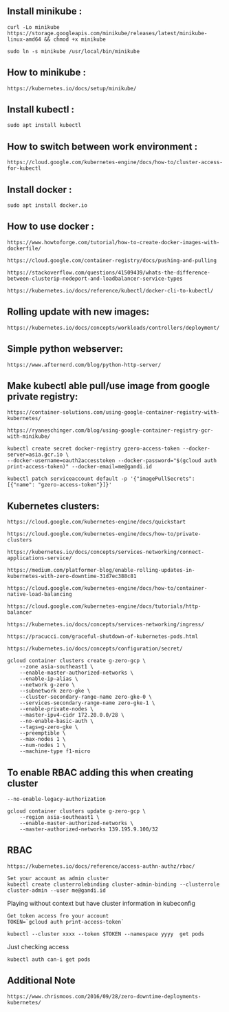 ## Install minikube :

```
curl -Lo minikube https://storage.googleapis.com/minikube/releases/latest/minikube-linux-amd64 && chmod +x minikube

sudo ln -s minikube /usr/local/bin/minikube
```

## How to minikube :

`https://kubernetes.io/docs/setup/minikube/`

## Install kubectl : 

```
sudo apt install kubectl
```

## How to switch between work environment :

`https://cloud.google.com/kubernetes-engine/docs/how-to/cluster-access-for-kubectl`


## Install docker :

```
sudo apt install docker.io
```


## How to use docker :

`https://www.howtoforge.com/tutorial/how-to-create-docker-images-with-dockerfile/`

`https://cloud.google.com/container-registry/docs/pushing-and-pulling`

`https://stackoverflow.com/questions/41509439/whats-the-difference-between-clusterip-nodeport-and-loadbalancer-service-types`

`https://kubernetes.io/docs/reference/kubectl/docker-cli-to-kubectl/`

## Rolling update with new images:

`https://kubernetes.io/docs/concepts/workloads/controllers/deployment/`


## Simple python webserver:

`https://www.afternerd.com/blog/python-http-server/`


## Make kubectl able pull/use image from google private registry:

`https://container-solutions.com/using-google-container-registry-with-kubernetes/`

`https://ryaneschinger.com/blog/using-google-container-registry-gcr-with-minikube/`

```
kubectl create secret docker-registry gzero-access-token --docker-server=asia.gcr.io \
--docker-username=oauth2accesstoken --docker-password="$(gcloud auth print-access-token)" --docker-email=me@gandi.id

kubectl patch serviceaccount default -p '{"imagePullSecrets": [{"name": "gzero-access-token"}]}'
```


## Kubernetes clusters:

`https://cloud.google.com/kubernetes-engine/docs/quickstart`

`https://cloud.google.com/kubernetes-engine/docs/how-to/private-clusters`

`https://kubernetes.io/docs/concepts/services-networking/connect-applications-service/`

`https://medium.com/platformer-blog/enable-rolling-updates-in-kubernetes-with-zero-downtime-31d7ec388c81`

`https://cloud.google.com/kubernetes-engine/docs/how-to/container-native-load-balancing`

`https://cloud.google.com/kubernetes-engine/docs/tutorials/http-balancer`

`https://kubernetes.io/docs/concepts/services-networking/ingress/`

`https://pracucci.com/graceful-shutdown-of-kubernetes-pods.html`

`https://kubernetes.io/docs/concepts/configuration/secret/`


```
gcloud container clusters create g-zero-gcp \
    --zone asia-southeast1 \
    --enable-master-authorized-networks \
    --enable-ip-alias \
    --network g-zero \
    --subnetwork zero-gke \
    --cluster-secondary-range-name zero-gke-0 \
    --services-secondary-range-name zero-gke-1 \
    --enable-private-nodes \
    --master-ipv4-cidr 172.20.0.0/28 \
    --no-enable-basic-auth \
    --tags=g-zero-gke \
    --preemptible \
    --max-nodes 1 \
    --num-nodes 1 \
    --machine-type f1-micro
```

## To enable RBAC adding this when creating cluster

```
--no-enable-legacy-authorization
```


```
gcloud container clusters update g-zero-gcp \
    --region asia-southeast1 \
    --enable-master-authorized-networks \
    --master-authorized-networks 139.195.9.100/32
```

## RBAC

`https://kubernetes.io/docs/reference/access-authn-authz/rbac/`

```
Set your account as admin cluster
kubectl create clusterrolebinding cluster-admin-binding --clusterrole cluster-admin --user me@gandi.id
```

Playing without context but have cluster information in kubeconfig
```
Get token access fro your account
TOKEN=`gcloud auth print-access-token`

kubectl --cluster xxxx --token $TOKEN --namespace yyyy  get pods

```

Just checking access
```
kubectl auth can-i get pods
```


## Additional Note

```
https://www.chrismoos.com/2016/09/28/zero-downtime-deployments-kubernetes/
```
